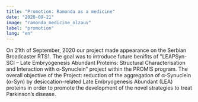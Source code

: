 ```yaml
---
title: "Promotion: Ramonda as a medicine"
date: "2020-09-21"
image: "ramonda_medicine_nlzauv"
label: "promotion"
lang: "en"
---
```


On 21th of September, 2020 our project made appearance on the Serbian Broadcaster RTS1. The goal was to introduce future benifits of "LEAPSyn-SCI – Late Embryogenesis Abundant Proteins: Structural Characterisation and Interaction with α-Synuclein” project within the PROMIS program. The overall objective of the Project: reduction of the aggregation of α-Synuclein (α-Syn) by desiccation-related Late Embryogenesis Abundant (LEA) proteins in order to promote the development of the novel strategies to treat Parkinson’s disease.
